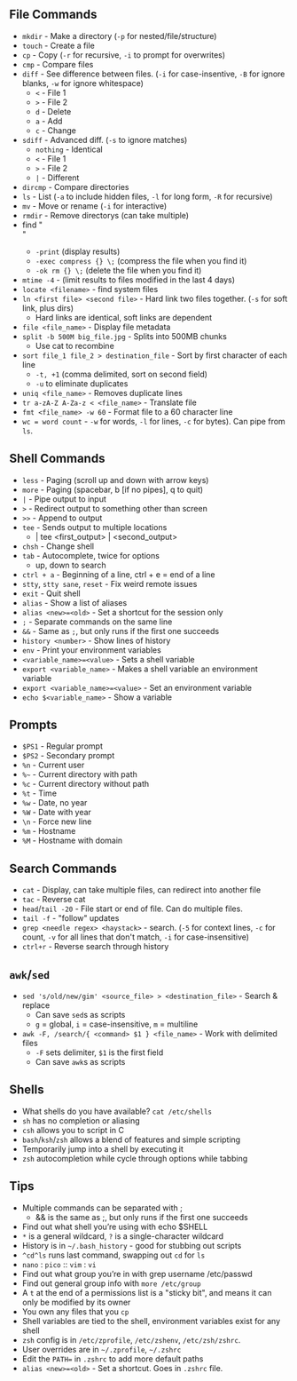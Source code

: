 ## File Commands

* `mkdir` - Make a directory (`-p` for nested/file/structure)
* `touch` - Create a file
* `cp` - Copy (`-r` for recursive, `-i` to prompt for overwrites)
* `cmp` - Compare files
* `diff` - See difference between files. (`-i` for case-insentive, `-B` for ignore blanks, `-w` for ignore whitespace)
    * `<` - File 1
    * `>` - File 2
    * `d` - Delete
    * `a` - Add
    * `c` - Change
* `sdiff` - Advanced diff. (`-s` to ignore matches)
    * `nothing` - Identical
    * `<` - File 1
    * `>` - File 2
    * `|` - Different
* `dircmp` - Compare directories
* `ls` - List (`-a` to include hidden files, `-l` for long form, `-R` for recursive)
* `mv` - Move or rename (`-i` for interactive)
* `rmdir` - Remove directorys (can take multiple)
* find <directory> "<search string>"
    * `-print` (display results)
    * `-exec compress {} \;` (compress the file when you find it)
    * `-ok rm {} \;` (delete the file when you find it)
* `mtime -4` - (limit results to files modified in the last 4 days)
* `locate <filename>` - find system files
* `ln <first file> <second file>` - Hard link two files together. (`-s` for soft link, plus dirs)
    * Hard links are identical, soft links are dependent
* `file <file_name>` - Display file metadata
* `split -b 500M big_file.jpg` - Splits into 500MB chunks
    * Use cat to recombine
* `sort file_1 file_2 > destination_file` - Sort by first character of each line
    * `-t, +1` (comma delimited, sort on second field)
    * `-u` to eliminate duplicates
* `uniq <file_name>` - Removes duplicate lines
* `tr a-zA-Z A-Za-z < <file_name>` - Translate file
* `fmt <file_name> -w 60` - Format file to a 60 character line
* `wc = word count` - `-w` for words, `-l` for lines, `-c` for bytes). Can pipe from `ls`.

## Shell Commands

* `less` - Paging (scroll up and down with arrow keys)
* `more` - Paging (spacebar, b [if no pipes], q to quit)
* `|` - Pipe output to input
* `>` - Redirect output to something other than screen
* `>>` - Append to output
* `tee` - Sends output to multiple locations
    * <command> | tee <first_output> | <second_output>
* `chsh` - Change shell
* `tab` - Autocomplete, twice for options
    * up, down to search
* `ctrl + a` - Beginning of a line, ctrl + e = end of a line
* `stty`, `stty sane`, `reset` - Fix weird remote issues
* `exit` - Quit shell
* `alias` - Show a list of aliases
* `alias <new>=<old>` - Set a shortcut for the session only
* `;` - Separate commands on the same line
* `&&` - Same as `;`, but only runs if the first one succeeds
* `history <number>` - Show lines of history
* `env` - Print your environment variables
* `<variable_name>=<value>` - Sets a shell variable
* `export <variable_name>` - Makes a shell variable an environment variable
* `export <variable_name>=<value>` - Set an environment variable
* `echo $<variable_name>` - Show a variable

## Prompts

* `$PS1` - Regular prompt
* `$PS2` - Secondary prompt
* `%n` - Current user
* `%~` - Current directory with path
* `%c` - Current directory without path
* `%t` - Time
* `%w` - Date, no year
* `%W` - Date with year
* `\n` - Force new line
* `%m` - Hostname
* `%M` - Hostname with domain

## Search Commands

* `cat` - Display, can take multiple files, can redirect into another file
* `tac` - Reverse cat
* `head`/`tail -20` - File start or end of file. Can do multiple files.
* `tail -f` - "follow" updates
* `grep <needle regex> <haystack>` - search. (`-5` for context lines, `-c` for count, `-v` for all lines that don't match, `-i` for case-insensitive)
* `ctrl+r` - Reverse search through history

## `awk`/`sed`

* `sed 's/old/new/gim' <source_file> > <destination_file>` - Search & replace
    * Can save `sed`s as scripts
    * `g` = global, `i` = case-insensitive, `m` = multiline
* `awk -F, /search/{ <command> $1 } <file_name>` - Work with delimited files
    * `-F` sets delimiter, `$1` is the first field
    * Can save `awk`s as scripts

## Shells

* What shells do you have available? `cat /etc/shells`
* `sh` has no completion or aliasing
* `csh` allows you to script in C
* `bash`/`ksh`/`zsh` allows a blend of features and simple scripting
* Temporarily jump into a shell by executing it
* `zsh` autocompletion while cycle through options while tabbing

## Tips

* Multiple commands can be separated with ;
    * && is the same as ;, but only runs if the first one succeeds
* Find out what shell you’re using with echo $SHELL
* `*` is a general wildcard, `?` is a single-character wildcard
* History is in `~/.bash_history` - good for stubbing out scripts
* `^cd^ls` runs last command, swapping out `cd` for `ls`
* `nano` : `pico` :: `vim` : `vi`
* Find out what group you’re in with grep username /etc/passwd
* Find out general group info with `more /etc/group`
* A `t` at the end of a permissions list is a "sticky bit", and means it can only be modified by its owner
* You own any files that you `cp`
* Shell variables are tied to the shell, environment variables exist for any shell
* `zsh` config is in `/etc/zprofile`, `/etc/zshenv`, `/etc/zsh/zshrc`.
* User overrides are in `~/.zprofile`, `~/.zshrc`
* Edit the `PATH=` in `.zshrc` to add more default paths
* `alias <new>=<old>` - Set a shortcut. Goes in `.zshrc` file.
